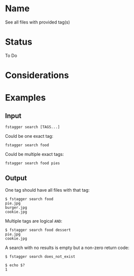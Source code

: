 # Name

See all files with provided tag(s)

# Status

To Do

# Considerations



# Examples

## Input

```shell
fstagger search [TAGS...]
```

Could be one exact tag:

```shell
fstagger search food
```

Could be multiple exact tags:

```shell
fstagger search food pies
```

## Output

One tag should have all files with that tag:

```shell
$ fstagger search food
pie.jpg
burger.jpg
cookie.jpg
```

Multiple tags are logical `AND`:

```shell
$ fstagger search food dessert
pie.jpg
cookie.jpg
```

A search with no results is empty but a non-zero return code:

```shell
$ fstagger search does_not_exist

$ echo $?
1
```
